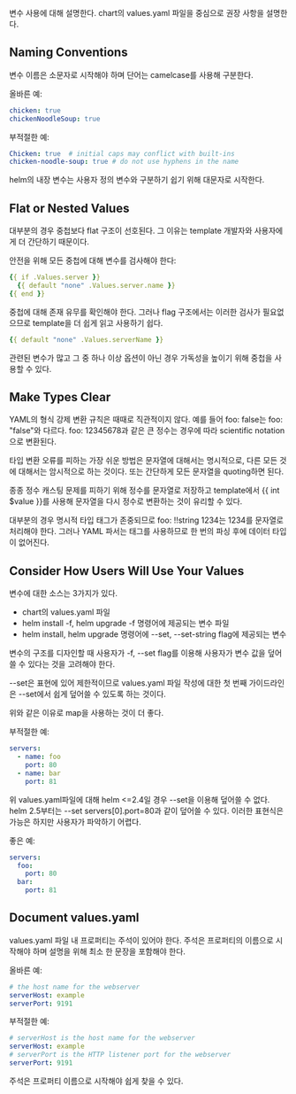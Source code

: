 변수 사용에 대해 설명한다. chart의 values.yaml 파일을 중심으로 권장 사항을 설명한다.

## Naming Conventions
변수 이름은 소문자로 시작해야 하며 단어는 camelcase를 사용해 구분한다.

올바른 예:

``` yaml
chicken: true
chickenNoodleSoup: true
```

부적절한 예:

``` yaml
Chicken: true  # initial caps may conflict with built-ins
chicken-noodle-soup: true # do not use hyphens in the name
```

helm의 내장 변수는 사용자 정의 변수와 구분하기 쉽기 위해 대문자로 시작한다.

## Flat or Nested Values
대부분의 경우 중첩보다 flat 구조이 선호된다. 그 이유는 template 개발자와 사용자에게 더 간단하기 때문이다.

안전을 위해 모든 중첩에 대해 변수를 검사해야 한다:

``` yaml
{{ if .Values.server }}
  {{ default "none" .Values.server.name }}
{{ end }}
```

중첩에 대해 존재 유무를 확인해야 한다. 그러나 flag 구조에서는 이러한 검사가 필요없으므로 template을 더 쉽게 읽고 사용하기 쉽다.

``` yaml
{{ default "none" .Values.serverName }}
```

관련된 변수가 많고 그 중 하나 이상 옵션이 아닌 경우 가독성을 높이기 위해 중첩을 사용할 수 있다.

## Make Types Clear
YAML의 형식 강제 변환 규칙은 때때로 직관적이지 않다. 예를 들어 foo: false는 foo: "false"와 다르다. foo: 12345678과 같은 큰 정수는 경우에 따라 scientific notation으로 변환된다.

타입 변환 오류를 피하는 가장 쉬운 방법은 문자열에 대해서는 명시적으로, 다른 모든 것에 대해서는 암시적으로 하는 것이다. 또는 간단하게 모든 문자열을 quoting하면 된다.

종종 정수 캐스팅 문제를 피하기 위해 정수를 문자열로 저장하고 template에서 {{ int $value }}를 사용해 문자열을 다시 정수로 변환하는 것이 유리할 수 있다.

대부분의 경우 명시적 타입 태그가 존중되므로 foo: !!string 1234는 1234를 문자열로 처리해야 한다. 그러나 YAML 파서는 태그를 사용하므로 한 번의 파싱 후에 데이터 타입이 없어진다.

## Consider How Users Will Use Your Values
변수에 대한 소스는 3가지가 있다.

- chart의 values.yaml 파일
- helm install -f, helm upgrade -f 명령어에 제공되는 변수 파일
- helm install, helm upgrade 명령어에 --set, --set-string flag에 제공되는 변수

변수의 구조를 디자인할 때 사용자가 -f, --set flag를 이용해 사용자가 변수 값을 덮어쓸 수 있다는 것을 고려해야 한다.

--set은 표현에 있어 제한적이므로 values.yaml 파일 작성에 대한 첫 번째 가이드라인은 --set에서 쉽게 덮어쓸 수 있도록 하는 것이다.

위와 같은 이유로 map을 사용하는 것이 더 좋다.

부적절한 예:

``` yaml
servers:
  - name: foo
    port: 80
  - name: bar
    port: 81
```

위 values.yaml파일에 대해 helm <=2.4일 경우 --set을 이용해 덮어쓸 수 없다. helm 2.5부터는 --set servers[0].port=80과 같이 덮어쓸 수 있다. 이러한 표현식은 가능은 하지만 사용자가 파악하기 어렵다.

좋은 예:

``` yaml
servers:
  foo:
    port: 80
  bar:
    port: 81
```

## Document values.yaml
values.yaml 파일 내 프로퍼티는 주석이 있어야 한다. 주석은 프로퍼티의 이름으로 시작해야 하며 설명을 위해 최소 한 문장을 포함해야 한다.

올바른 예:

``` yaml
# the host name for the webserver
serverHost: example
serverPort: 9191
```

부적절한 예:

``` yaml
# serverHost is the host name for the webserver
serverHost: example
# serverPort is the HTTP listener port for the webserver
serverPort: 9191
```

주석은 프로퍼티 이름으로 시작해야 쉽게 찾을 수 있다.